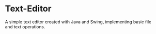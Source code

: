 # Text-Editor
A simple text editor created with Java and Swing, implementing basic file and text operations.
